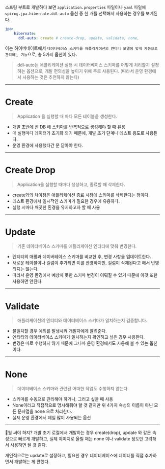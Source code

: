 스프링 부트로 개발하다 보면 `application.properties` 파일이나 `yaml` 파일에 `spirng.jpa.hibernate.ddl-auto` 옵션 중 한 개를 선택해서 사용하는 경우를 보게된다.



```yaml
jpa:
    hibernate:
      ddl-auto: create # create-drop, update, validate, none,
```
이는 하이버네이트에서 `데이터베이스 스키마를 애플리케이션의 엔티티 모델에 맞게 자동으로 관리하는 기능`으로, 총 5가지 옵션이 있다.

> ddl-auto는 애플리케이션 실행 시 데이터베이스 스키마를 어떻게 처리할지 설정하는 옵션으로, 개발 편의성을 높이기 위해 주로 사용된다. (따라서 운영 환경에서 사용하는 것은 추천하지 않는다)

---
# Create
> Application 을 실행할 때 마다 모든 테이블을 생성한다.

- 개발 초반에 빈 DB 에 스키마를 반복적으로 생성해야 할 때 유용
- 매 실행마다 데이터가 초기화 되기 때문에, 개발 초기 단계나 테스트 용도로 사용된다.
- 운영 환경에 사용했다간 문 닫아야 한다.

---
# Create Drop
> Application을 실행할 때마다 생성하고, 종료할 때 삭제한다.

 - create와의 차이점은 애플리케이션 종료 시점에 스키마를 삭제한다는 점이다.
 - 테스트 환경에서 일시적인 스키마가 필요한 경우에 유용하다.
 - 실행 시마다 깨끗한 환경을 유지하고자 할 때 사용
 
 
---
# Update
> 기존 데이터베이스 스키마를 애플리케이션 엔티티에 맞춰 변경한다.

- 엔티티의 매핑과 데이버테이스 스키마를 비교한 후, 변경 사항을 업데이트한다.
- 새로운 테이블이나 컬럼이 추가되면 이를 반영하지만, 컬럼이 삭제된다고 해서 반영되지는 않는다.
- 따라서 운영 환경에서 예상치 못한 스키마 변경이 이뤄질 수 있기 때문에 이것 또한 사용하면 안된다.

---
# Validate
> 애플리케이션의 엔티티와 데이터베이스 스키마가 일치하는지 검증합니다.

- 불일치할 경우 예외를 발생시켜 개발자에게 알려준다.
- 엔티티와 데이터베이스 스키마가 일치하는지 확인하고 싶은 경우 사용한다.
- 변경은 따로 수행하지 않기 때문에 그나마 운영 환경에서도 사용해 볼 수 있는 옵션이다.

---
# None
>  데이터베이스 스키마와 관련된 어떠한 작업도 수행하지 않는다.

- 스키마를 수동으로 관리해야 하거나, 그러고 싶을 때 사용
- None이라고 직접적으로 명시해줘야 할 것 같지만 위 4가지 속성의 이름이 아닌 모든 문자열을 none 으로 처리한다.
- 실제 운영 환경에서 제일 많이 사용되는 옵션

---
🤔뭘 써야 하지?
개발 초기 로컬에서 개발하는 경우 create(drop), update 와 같은 속성으로 빠르게 개발하고, 실제 이미지로 올릴 때는 none 이나 validate 정도만 고려해서 사용하면 될 것 같다.

개인적으로는  update로 설정하고, 필요한 경우 데이터베이스에 데이터를 직접 추가하면서 개발하는 게 편했다.
